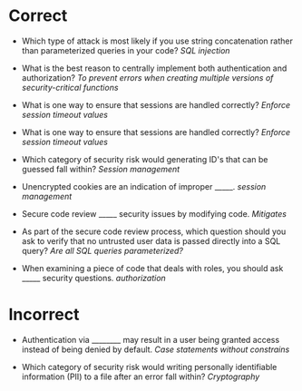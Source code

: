 # Correct
- Which type of attack is most likely if you use string concatenation rather than parameterized queries in your code?
*SQL injection*

- What is the best reason to centrally implement both authentication and authorization?
*To prevent errors when creating multiple versions of security-critical functions*

- What is one way to ensure that sessions are handled correctly?
*Enforce session timeout values*

- What is one way to ensure that sessions are handled correctly?
*Enforce session timeout values*

- Which category of security risk would generating ID's that can be guessed fall within?
*Session management*

- Unencrypted cookies are an indication of improper _____.
*session management*

- Secure code review _____ security issues by modifying code.
*Mitigates*

- As part of the secure code review process, which question should you ask to verify that no untrusted user data is passed directly into a SQL query?
*Are all SQL queries parameterized?*

- When examining a piece of code that deals with roles, you should ask _____ security questions.
*authorization*


# Incorrect

- Authentication via ________ may result in a user being granted access instead of being denied by default.
*Case statements without constrains*

- Which category of security risk would writing personally identifiable information (PII) to a file after an error fall within?
*Cryptography*
